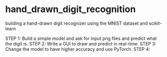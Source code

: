 # hand_drawn_digit_recognition


building a hand-drawn digit recognizer using the MNIST dataset and scikit-learn

STEP 1: Build a simple model and ask for input png files and predict what the digit is.
STEP 2: Write a GUI to draw and predict in real-time.
STEP 3: Change the model to have higher accuracy and use PyTorch.
STEP 4: